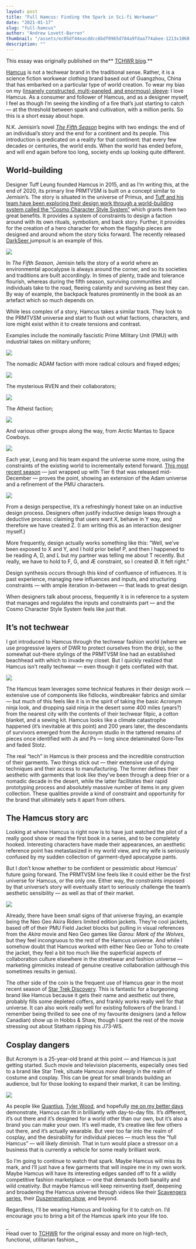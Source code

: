 ```yaml
---
layout: post
title: "Full Hamcus: Finding the Spark in Sci-fi Workwear"
date: "2021-01-17"
slug: "full-hamcus"
author: "Andrew Lovett-Barron"
thumbnail: "/assets/ec05df44eacddcc6bdf0965d784a9fdaa774abee-1213x1068.png"
description: ""
---
```


This essay was originally published on the** [TCHWR blog](https://www.tchwr.com/2021/01/03/full-hamcus-finding-the-spark-in-scifi-workwear/).**



[Hamcus](http://hamc.us/) is not a techwear brand in the traditional sense. Rather, it is a science fiction workwear clothing brand based out of Guangzhou, China that has embarked on a particular type of world creation. To wear my bias on my ([insanely constructed, multi-paneled, and enormous) sleeve](https://stupidfits.com/group/4/hamcus): I love Hamcus. As a consumer and follower of Hamcus, and as a designer myself, I feel as though I’m seeing the kindling of a fire that’s just starting to catch — at the threshold between spark and cultivation, with a million perils. So this is a short essay about hope.

N.K. Jemisin’s novel [_The Fifth Season_](https://bookshop.org/books/the-fifth-season/9780316229296) begins with two endings: the end of an individual’s story and the end for a continent and its people. This introduction is predicated on a reality for that continent: that every few decades or centuries, the world ends. When the world has ended before, and will end again before too long, society ends up looking quite different.

## World-building

Designer Tuff Leung founded Hamcus in 2015, and as I’m writing this, at the end of 2020, its primary line PRMTVSM is built on a concept similar to Jemisin’s. The story is situated in the universe of Primus, and [Tuff and his team have been exploring their design work through a world-building system called the “Cosmo Character Style System”](https://drive.google.com/file/d/1dhPYh4jR4KxRinx00q_qDq2HTb1swYS3/view) which grants them two great benefits. It provides a system of constraints to design a faction around with its own rituals, symbolism, and back story. Further, it provides for the creation of a hero character for whom the flagship pieces are designed and around whom the story ticks forward. The recently released [DarkSeer ](https://hamc.us/collections/20_02_aw/products/om01220-1-bk)jumpsuit is an example of this.  
  


![](/assets/5afecc912436fec15cab3d6ef77637381676d8c1-900x1200.jpg)

In _The Fifth Season_, Jemisin tells the story of a world where an environmental apocalypse is always around the corner, and so its societies and traditions are built accordingly. In times of plenty, trade and tolerance flourish, whereas during the fifth season, surviving communities and individuals take to the road, fleeing calamity and surviving as best they can. By way of example, the backpack features prominently in the book as an artefact which so much depends on.

While less complex of a story, Hamcus takes a similar track. They look to the PRMTVSM universe and start to flush out what factions, characters, and lore might exist within it to create tensions and contrast.

Examples include the nominally fascistic Prime Military Unit (PMU) with industrial takes on military uniform;



![](/assets/39711104fdec04cd08559b2b3deff6f9bf3b4391-910x806.jpg)

The nomadic ADAM faction with more radical colours and frayed edges;

![](/assets/28f4ce8d94ced53615d864315c047187d0379b3f-1163x1000.jpg)

The mysterious RVEN and their collaborators;

![](/assets/f31c666aa5c9b1d1231b16772e7749ebf84e53c8-900x1350.jpg)

The Atheist faction;

![](/assets/e3cde72e0754e9d1eccdfd880a9cc6263ee02e69-1141x1000.jpg)

And various other groups along the way, from Arctic Mantas to Space Cowboys.

![](/assets/be77e207ec95f81fac2bef85a78d51fa1715987f-1172x820.jpg)

Each year, Leung and his team expand the universe some more, using the constraints of the existing world to incrementally extend forward. [This most recent season](https://hamc.us/collections/20_02_aw) — just wrapped up with Tier 6 that was released mid-December — proves the point, showing an extension of the Adam universe and a refinement of the PMU characters.

![](/assets/7730c4c2dd5f6f345b099a552062975dd6cbf6e0-900x1200.jpg)

From a design perspective, it’s a refreshingly honest take on an inductive design process. Designers often justify inductive design leaps through a deductive process: claiming that users want X, behave in Y way, and therefore we have created Z. (I am writing this as an interaction designer myself.)

More frequently, design actually works something like this: “Well, we’ve been exposed to X and Y, and I hold prior belief P, and then I happened to be reading A, D, and L but my partner was telling me about T recently. But really, we have to hold to F, G, and Æ constraint, so I created Ø. It felt right.”

Design synthesis occurs through this kind of confluence of influences. It is past experience, managing new influences and inputs, and structuring constraints — with ample iteration in-between — that leads to great design.

When designers talk about process, frequently it is in reference to a system that manages and regulates the inputs and constraints part — and the Cosmo Character Style System feels like just that.

## It’s not techwear

I got introduced to Hamcus through the techwear fashion world (where we use progressive layers of DWR to protect ourselves from the drip), so the somewhat out-there stylings of the PRMTVSM line had an established beachhead with which to invade my closet. But I quickly realized that Hamcus isn’t really techwear — even though it gets conflated with that.

  


![](/assets/447f2a9f78f66bafd4e1a0e1d4049b68a550a7c9-1869x1400.jpg)

The Hamcus team leverages some technical features in their design work — extensive use of components like fidlocks, windbreaker fabrics and similar — but much of this feels like it is in the spirit of taking the basic Acronym ninja look, and dropping said ninja in the desert some 400 miles (years?) from the nearest city with the contents of their techwear fitpic, a cotton blanket, and a sewing kit. Hamcus looks like a climate catastrophe happened (it’s inevitable at this point) and 200 years later, the descendants of survivors emerged from the Acronym studio in the tattered remains of pieces once identified with Js and Ps — long since delaminated Gore-Tex and faded Stotz.

The real “tech” in Hamcus is their process and the incredible construction of their garments. Two things stick out — their extensive use of dying techniques and their access to manufacturing. The former defines their aesthetic with garments that look like they’ve been through a deep frier or a nomadic decade in the desert, while the latter facilitates their rapid prototyping process and absolutely massive number of items in any given collection. These qualities provide a kind of constraint and opportunity for the brand that ultimately sets it apart from others.

## The Hamcus story arc

Looking at where Hamcus is right now is to have just watched the pilot of a really good show or read the first book in a series, and to be completely hooked. Interesting characters have made their appearances, an aesthetic reference point has metastasized in my world view, and my wife is seriously confused by my sudden collection of garment-dyed apocalypse pants.

But I don’t know whether to be confident or pessimistic about Hamcus’ future going forward. The PRMTVSM line feels like it could either be the first universe for Hamcus, or the only one. Either way, the constraints imposed by that universe’s story will eventually start to seriously challenge the team’s aesthetic sensibility — as well as that of their market.

![](/assets/2540842e4f288d86fb8556c82cf6ae8f0e58bbb8-951x951.jpg)

Already, there have been small signs of that universe fraying, an example being the Neo Geo Akira Riders limited edition jackets. They’re cool jackets, based off of their PMU Field Jacket blocks but pulling in visual references from the _Akira_ movie and Neo Geo games like _Garou: Mark of the Wolves_, but they feel incongruous to the rest of the Hamcus universe. And while I somehow doubt that Hamcus worked with either Neo Geo or Toho to create the jacket, they feel a bit too much like the superficial aspects of collaboration culture elsewhere in the streetwear and fashion universe — marketing gimmicks instead of genuine creative collaboration (although this sometimes results in genius).

The other side of the coin is the frequent use of Hamcus gear in the most recent season of [Star Trek Discovery](https://en.wikipedia.org/wiki/Star_Trek:_Discovery). This is fantastic for a burgeoning brand like Hamcus because it gets their name and aesthetic out there, probably fills some depleted coffers, and frankly works really well for that universe. It can also work really well for existing followers of the brand. I remember being thrilled to see one of my favourite designers (and a fellow Canadian) show up in Hobbs & Shaw, though I spent the rest of the movie stressing out about Statham ripping his J73-WS.

## Cosplay dangers

But Acronym is a 25-year-old brand at this point — and Hamcus is just getting started. Such movie and television placements, especially ones tied to a brand like Star Trek, situate Hamcus _more_ deeply in the realm of costume and cosplay. This can be great for small brands building an audience, but for those looking to expand their market, it can be limiting.



![](/assets/c6b7b60b8c5d6b2d6e68a309fe683a8fb52614b2-861x1107.jpg)

As people like [Quantius](https://www.instagram.com/_quantius/), [Tyler Wood](https://www.instagram.com/tylrwood/), and hopefully [me on my better days](https://www.instagram.com/stupidfits/) demonstrate, Hamcus can fit in brilliantly with day-to-day fits. It’s different, it’s out there and it’s designed for a world other than our own, but it’s also a brand you can make your own. It’s well made, it’s creative like few others out there, and it’s actually wearable. But veer too far into the realm of cosplay, and the desirability for individual pieces — much less the “full Hamcus” — will likely diminish. That in turn would place a stressor on a business that is currently a vehicle for some really brilliant work.

So I’m going to continue to watch that spark. Maybe Hamcus will miss its mark, and I’ll just have a few garments that will inspire me in my own work. Maybe Hamcus will have its interesting edges sanded off to fit a wildly competitive fashion marketplace — one that demands both banality and wild creativity. But maybe Hamcus will keep reinventing itself, deepening and broadening the Hamcus universe through videos like their [Scavengers series](https://vimeo.com/467551197), their [Duszeneration show](https://www.facebook.com/hamcus.official/posts/3709091069109288), and beyond.

Regardless, I’ll be wearing Hamcus and looking for it to catch on. I’d encourage you to bring a bit of the Hamcus spark into your life too.

  
_  
Head over to [TCHWR](https://www.tchwr.com/2021/01/03/full-hamcus-finding-the-spark-in-scifi-workwear/) for the original essay and more on high-tech, functional, utilitarian fashion._
